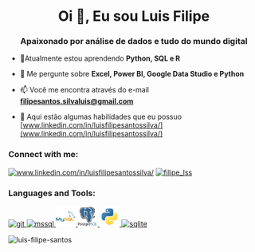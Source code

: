<h1 align="center">Oi 👋, Eu sou Luis Filipe</h1>
<h3 align="center">Apaixonado por análise de dados e tudo do mundo digital</h3>

- 🌱Atualmente estou aprendendo **Python, SQL e R**

- 💬 Me pergunte sobre **Excel, Power BI, Google Data Studio e Python**

- 📫 Você me encontra através do e-mail **filipesantos.silvaluis@gmail.com**

- 📄 Aqui estão algumas habilidades que eu possuo [www.linkedin.com/in/luisfilipesantossilva/](www.linkedin.com/in/luisfilipesantossilva/)

<h3 align="left">Connect with me:</h3>
<p align="left">
<a href="https://linkedin.com/in/www.linkedin.com/in/luisfilipesantossilva/" target="blank"><img align="center" src="https://raw.githubusercontent.com/rahuldkjain/github-profile-readme-generator/master/src/images/icons/Social/linked-in-alt.svg" alt="www.linkedin.com/in/luisfilipesantossilva/" height="30" width="40" /></a>
<a href="https://instagram.com/filipe_lss" target="blank"><img align="center" src="https://raw.githubusercontent.com/rahuldkjain/github-profile-readme-generator/master/src/images/icons/Social/instagram.svg" alt="filipe_lss" height="30" width="40" /></a>
</p>

<h3 align="left">Languages and Tools:</h3>
<p align="left"> <a href="https://git-scm.com/" target="_blank" rel="noreferrer"> <img src="https://www.vectorlogo.zone/logos/git-scm/git-scm-icon.svg" alt="git" width="40" height="40"/> </a> <a href="https://www.microsoft.com/en-us/sql-server" target="_blank" rel="noreferrer"> <img src="https://www.svgrepo.com/show/303229/microsoft-sql-server-logo.svg" alt="mssql" width="40" height="40"/> </a> <a href="https://www.mysql.com/" target="_blank" rel="noreferrer"> <img src="https://raw.githubusercontent.com/devicons/devicon/master/icons/mysql/mysql-original-wordmark.svg" alt="mysql" width="40" height="40"/> </a> <a href="https://www.postgresql.org" target="_blank" rel="noreferrer"> <img src="https://raw.githubusercontent.com/devicons/devicon/master/icons/postgresql/postgresql-original-wordmark.svg" alt="postgresql" width="40" height="40"/> </a> <a href="https://www.python.org" target="_blank" rel="noreferrer"> <img src="https://raw.githubusercontent.com/devicons/devicon/master/icons/python/python-original.svg" alt="python" width="40" height="40"/> </a> <a href="https://www.sqlite.org/" target="_blank" rel="noreferrer"> <img src="https://www.vectorlogo.zone/logos/sqlite/sqlite-icon.svg" alt="sqlite" width="40" height="40"/> </a> </p>

<p><img align="center" src="https://github-readme-stats.vercel.app/api/top-langs?username=luis-filipe-santos&show_icons=true&locale=en&layout=compact" alt="luis-filipe-santos" /></p>
